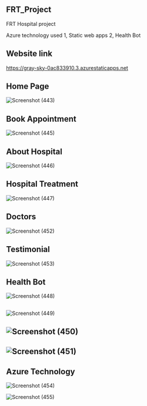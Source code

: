## FRT_Project
FRT Hospital project

Azure technology used 
1, Static web apps
2, Health Bot

## Website link 
https://gray-sky-0ac833910.3.azurestaticapps.net

## Home Page


![Screenshot (443)](https://github.com/Tijil-Bhatia/FRT_Project/assets/111903115/469964bf-f48b-494a-bfdc-d90d1e2d4f1c)

## Book Appointment

![Screenshot (445)](https://github.com/Tijil-Bhatia/FRT_Project/assets/111903115/f91f4482-589d-4d72-9b65-3d09348d0a19)

## About Hospital
![Screenshot (446)](https://github.com/Tijil-Bhatia/FRT_Project/assets/111903115/6de052e1-cfe7-48b8-9a82-016ca37d5988)

## Hospital Treatment

![Screenshot (447)](https://github.com/Tijil-Bhatia/FRT_Project/assets/111903115/986d8b84-5f45-43b5-98d0-c1aed6dafdb1)

## Doctors
![Screenshot (452)](https://github.com/Tijil-Bhatia/FRT_Project/assets/111903115/23b66df9-e18b-4756-8ba8-bb0623b3a1fb)


## Testimonial
![Screenshot (453)](https://github.com/Tijil-Bhatia/FRT_Project/assets/111903115/694a5d52-6522-49d6-b3cb-e5cafc09003b)


## Health Bot
![Screenshot (448)](https://github.com/Tijil-Bhatia/FRT_Project/assets/111903115/05ff5a8f-3eaf-448d-87eb-5bcdf66b2bf9)

##
![Screenshot (449)](https://github.com/Tijil-Bhatia/FRT_Project/assets/111903115/f807d924-cd51-4031-b063-51ec7c271ea3)

## ![Screenshot (450)](https://github.com/Tijil-Bhatia/FRT_Project/assets/111903115/16aab2a7-578f-4e95-90af-1cddac3a44de)


## ![Screenshot (451)](https://github.com/Tijil-Bhatia/FRT_Project/assets/111903115/bd0958d7-b63c-4aa8-b774-11815da1abaf)

## Azure Technology
![Screenshot (454)](https://github.com/Tijil-Bhatia/FRT_Project/assets/111903115/627ef0ce-ac8b-4a1c-b79b-8c16d639304a)


![Screenshot (455)](https://github.com/Tijil-Bhatia/FRT_Project/assets/111903115/4fe013e2-7e24-4bbe-baf2-9d8aee8109bb)







